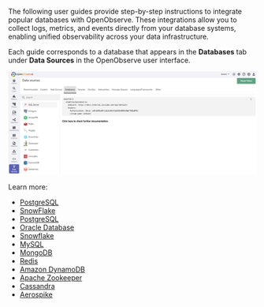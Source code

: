 The following user guides provide step-by-step instructions to integrate popular databases with OpenObserve. These integrations allow you to collect logs, metrics, and events directly from your database systems, enabling unified observability across your data infrastructure.

Each guide corresponds to a database that appears in the **Databases** tab under **Data Sources** in the OpenObserve user interface.

![Data Sources](../../../docs/images/databases.png)

Learn more:

- [PostgreSQL](postgresql.md)
- [SnowFlake](snowflake.md)
- [PostgreSQL](postgresql.md)
- [Oracle Database](oracle.md)
- [Snowflake](snowflake.md)
- [MySQL](mysql.md)
- [MongoDB](mongodb.md)
- [Redis](redis.md)
- [Amazon DynamoDB](dynamodb.md)
- [Apache Zookeeper](zookeeper.md)
- [Cassandra](cassandra.md)
- [Aerospike](aerospike.md)